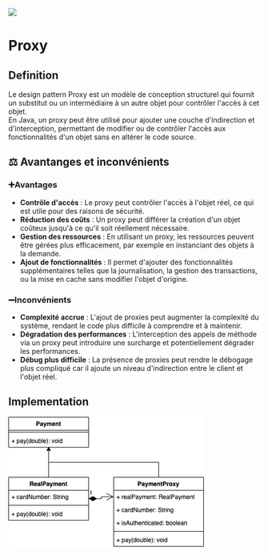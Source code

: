 [![](https://img.shields.io/badge/sfeir.dev-Proxy-green)]()
# Proxy
## Definition
Le design pattern Proxy est un modèle de conception structurel qui fournit un substitut ou un intermédiaire à un autre objet pour contrôler l'accès à cet objet.<br>
En Java, un proxy peut être utilisé pour ajouter une couche d'indirection et d'interception, permettant de modifier ou de contrôler l'accès aux fonctionnalités d'un objet sans en altérer le code source.
## ⚖️ Avantanges et inconvénients
### ➕Avantages
- **Contrôle d'accès** : Le proxy peut contrôler l'accès à l'objet réel, ce qui est utile pour des raisons de sécurité.
- **Réduction des coûts** : Un proxy peut différer la création d'un objet coûteux jusqu'à ce qu'il soit réellement nécessaire.
- **Gestion des ressources** : En utilisant un proxy, les ressources peuvent être gérées plus efficacement, par exemple en instanciant des objets à la demande.
- **Ajout de fonctionnalités** : Il permet d'ajouter des fonctionnalités supplémentaires telles que la journalisation, la gestion des transactions, ou la mise en cache sans modifier l'objet d'origine.
### ➖Inconvénients
- **Complexité accrue** : L'ajout de proxies peut augmenter la complexité du système, rendant le code plus difficile à comprendre et à maintenir.
- **Dégradation des performances** : L'interception des appels de méthode via un proxy peut introduire une surcharge et potentiellement dégrader les performances.
- **Débug plus difficile** : La présence de proxies peut rendre le débogage plus compliqué car il ajoute un niveau d'indirection entre le client et l'objet réel.
## Implementation
![proxy.png](proxy.png)
